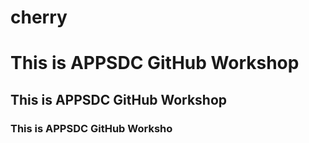 # cherry
#  This is APPSDC GitHub Workshop
##  This is APPSDC GitHub Workshop
### This is APPSDC GitHub Worksho

